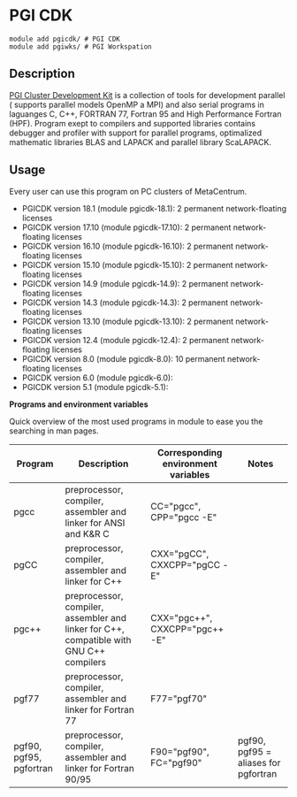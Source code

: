# PGI CDK

    module add pgicdk/ # PGI CDK
    module add pgiwks/ # PGI Workspation

## Description

[PGI Cluster Development Kit](https://www.pgroup.com/index.htm) is a collection of tools for development parallel ( supports parallel models OpenMP a MPI) and also serial programs in laguanges C, C++, FORTRAN 77, Fortran 95 and High Performance Fortran (HPF). Program exept to compilers and supported libraries contains debugger and profiler with support for parallel programs, optimalized mathematic libraries BLAS and LAPACK and parallel library ScaLAPACK. 

## Usage

Every user can use this program on PC clusters of MetaCentrum.

- PGICDK version 18.1 (module pgicdk-18.1): 2 permanent network-floating licenses
- PGICDK version 17.10 (module pgicdk-17.10): 2 permanent network-floating licenses
- PGICDK version 16.10 (module pgicdk-16.10): 2 permanent network-floating licenses
- PGICDK version 15.10 (module pgicdk-15.10): 2 permanent network-floating licenses
- PGICDK version 14.9 (module pgicdk-14.9): 2 permanent network-floating licenses
- PGICDK version 14.3 (module pgicdk-14.3): 2 permanent network-floating licenses
- PGICDK version 13.10 (module pgicdk-13.10): 2 permanent network-floating licenses
- PGICDK version 12.4 (module pgicdk-12.4): 2 permanent network-floating licenses
- PGICDK version 8.0 (module pgicdk-8.0): 10 permanent network-floating licenses
- PGICDK version 6.0 (module pgicdk-6.0):
- PGICDK version 5.1 (module pgicdk-5.1):

**Programs and environment variables**

Quick overview of the most used programs in module to ease you the searching in man pages.

| Program | Description | Corresponding environment variables | Notes |
|---|----|----|---|
| pgcc | preprocessor, compiler, assembler and linker for ANSI and K&R C | CC="pgcc", CPP="pgcc -E" | |	
| pgCC |preprocessor, compiler, assembler and linker for C++ | CXX="pgCC", CXXCPP="pgCC -E" | |
| pgc++ | preprocessor, compiler, assembler and linker for C++, compatible with GNU C++ compilers | CXX="pgc++", CXXCPP="pgc++ -E" | | 	
| pgf77 | preprocessor, compiler, assembler and linker for Fortran 77 | F77="pgf70" | |
| pgf90, pgf95, pgfortran | preprocessor, compiler, assembler and linker for Fortran 90/95 | F90="pgf90", FC="pgf90" | pgf90, pgf95 = aliases for pgfortran |
